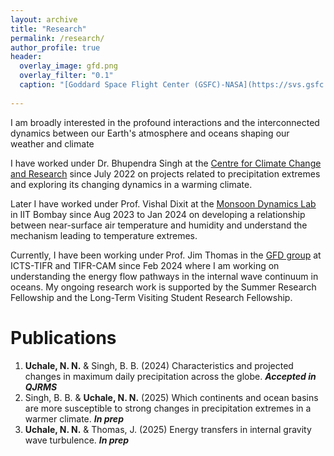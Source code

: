 ```yaml
---
layout: archive
title: "Research"
permalink: /research/
author_profile: true
header:
  overlay_image: gfd.png
  overlay_filter: "0.1"
  caption: "[Goddard Space Flight Center (GSFC)-NASA](https://svs.gsfc.nasa.gov/vis/a030000/a030000/a030017/frames/4000x2000_2x1_30p/rad/)"
  
---
```

I am broadly interested in the profound interactions and the interconnected dynamics between our Earth's atmosphere and oceans shaping our weather and climate

I have worked under Dr. Bhupendra Singh at the [Centre for Climate Change and Research](http://cccr.tropmet.res.in/home/index.jsp) since July 2022 on projects related to precipitation extremes and exploring its changing dynamics in a warming climate.

Later I have worked under Prof. Vishal Dixit at the [Monsoon Dynamics Lab](https://sites.google.com/view/vishaldixit/group?authuser=0) in IIT Bombay since Aug 2023 to Jan 2024 on developing a relationship between near-surface air temperature and humidity and understand the mechanism leading to temperature extremes.

Currently, I have been working under Prof. Jim Thomas in the [GFD group](https://github.com/GFD-Tifr) at ICTS-TIFR and TIFR-CAM since Feb 2024 where I am working on understanding the energy flow pathways in the internal wave continuum in oceans. My ongoing research work is supported by the Summer Research Fellowship and the Long-Term Visiting Student Research Fellowship.

# Publications
1. **Uchale, N. N.** & Singh, B. B. (2024) Characteristics and projected changes in maximum daily precipitation across the
globe. ***Accepted in QJRMS***
2. Singh, B. B. & **Uchale, N. N.** (2025) Which continents and ocean basins are more susceptible to strong changes in precipitation extremes in a warmer climate. ***In prep***
3. **Uchale, N. N.** & Thomas, J. (2025) Energy transfers in internal gravity wave turbulence. ***In prep***
<nbsp>

<!-- {% include base_path %}

{% assign ordered_pages = site.research | sort:"order_number" %}

{% for post in ordered_pages %}
  {% include archive-single.html type="grid" %}
{% endfor %} -->
